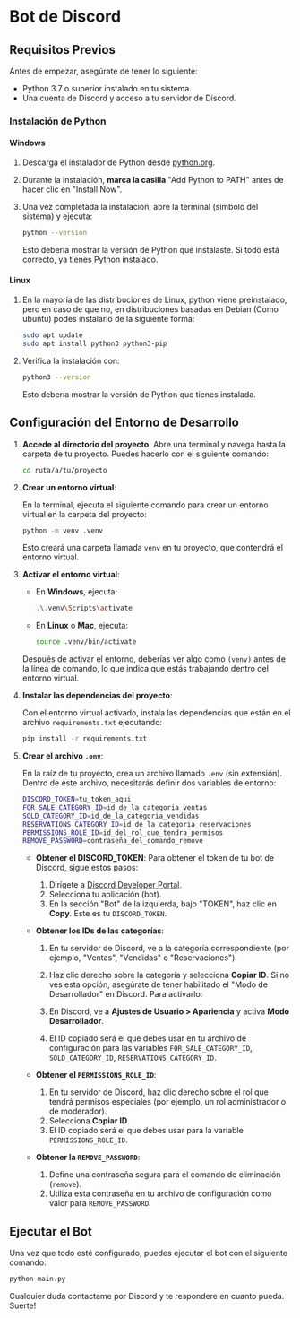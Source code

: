 # Bot de Discord

## Requisitos Previos

Antes de empezar, asegúrate de tener lo siguiente:

- Python 3.7 o superior instalado en tu sistema.
- Una cuenta de Discord y acceso a tu servidor de Discord.

### Instalación de Python

#### Windows

1. Descarga el instalador de Python desde [python.org](https://www.python.org/downloads/).
2. Durante la instalación, **marca la casilla** "Add Python to PATH" antes de hacer clic en "Install Now".
3. Una vez completada la instalación, abre la terminal (símbolo del sistema) y ejecuta:

   ```bash
   python --version
   ```

   Esto debería mostrar la versión de Python que instalaste. Si todo está correcto, ya tienes Python instalado.

#### Linux

1. En la mayoría de las distribuciones de Linux, python viene preinstalado, pero en caso de que no, en distribuciones basadas en Debian (Como ubuntu) podes instalarlo de la siguiente forma:

   ```bash
   sudo apt update
   sudo apt install python3 python3-pip
   ```

2. Verifica la instalación con:

   ```bash
   python3 --version
   ```

   Esto debería mostrar la versión de Python que tienes instalada.

## Configuración del Entorno de Desarrollo

1. **Accede al directorio del proyecto**:
   Abre una terminal y navega hasta la carpeta de tu proyecto. Puedes hacerlo con el siguiente comando:

   ```bash
   cd ruta/a/tu/proyecto
   ```

2. **Crear un entorno virtual**:

   En la terminal, ejecuta el siguiente comando para crear un entorno virtual en la carpeta del proyecto:

   ```bash
   python -m venv .venv
   ```

   Esto creará una carpeta llamada `venv` en tu proyecto, que contendrá el entorno virtual.

3. **Activar el entorno virtual**:

   - En **Windows**, ejecuta:

     ```bash
     .\.venv\Scripts\activate
     ```

   - En **Linux** o **Mac**, ejecuta:

     ```bash
     source .venv/bin/activate
     ```

   Después de activar el entorno, deberías ver algo como `(venv)` antes de la línea de comando, lo que indica que estás trabajando dentro del entorno virtual.

4. **Instalar las dependencias del proyecto**:

   Con el entorno virtual activado, instala las dependencias que están en el archivo `requirements.txt` ejecutando:

   ```bash
   pip install -r requirements.txt
   ```

5. **Crear el archivo `.env`**:

   En la raíz de tu proyecto, crea un archivo llamado `.env` (sin extensión). Dentro de este archivo, necesitarás definir dos variables de entorno:

   ```bash
   DISCORD_TOKEN=tu_token_aqui
   FOR_SALE_CATEGORY_ID=id_de_la_categoria_ventas
   SOLD_CATEGORY_ID=id_de_la_categoria_vendidas
   RESERVATIONS_CATEGORY_ID=id_de_la_categoria_reservaciones
   PERMISSIONS_ROLE_ID=id_del_rol_que_tendra_permisos
   REMOVE_PASSWORD=contraseña_del_comando_remove
   ```

   - **Obtener el DISCORD_TOKEN**: Para obtener el token de tu bot de Discord, sigue estos pasos:

     1. Dirígete a [Discord Developer Portal](https://discord.com/developers/applications).
     2. Selecciona tu aplicación (bot).
     3. En la sección "Bot" de la izquierda, bajo "TOKEN", haz clic en **Copy**. Este es tu `DISCORD_TOKEN`.

   - **Obtener los IDs de las categorías**:

     1. En tu servidor de Discord, ve a la categoría correspondiente (por ejemplo, "Ventas", "Vendidas" o "Reservaciones").
     2. Haz clic derecho sobre la categoría y selecciona **Copiar ID**. Si no ves esta opción, asegúrate de tener habilitado el "Modo de Desarrollador" en Discord. Para activarlo:

     3. En Discord, ve a **Ajustes de Usuario > Apariencia** y activa **Modo Desarrollador**.

     4. El ID copiado será el que debes usar en tu archivo de configuración para las variables `FOR_SALE_CATEGORY_ID`, `SOLD_CATEGORY_ID`, `RESERVATIONS_CATEGORY_ID`.

   - **Obtener el `PERMISSIONS_ROLE_ID`**:

     1. En tu servidor de Discord, haz clic derecho sobre el rol que tendrá permisos especiales (por ejemplo, un rol administrador o de moderador).
     2. Selecciona **Copiar ID**.
     3. El ID copiado será el que debes usar para la variable `PERMISSIONS_ROLE_ID`.

   - **Obtener la `REMOVE_PASSWORD`**:

     1. Define una contraseña segura para el comando de eliminación (`remove`).
     2. Utiliza esta contraseña en tu archivo de configuración como valor para `REMOVE_PASSWORD`.

## Ejecutar el Bot

Una vez que todo esté configurado, puedes ejecutar el bot con el siguiente comando:

```bash
python main.py
```

Cualquier duda contactame por Discord y te respondere en cuanto pueda. Suerte!

